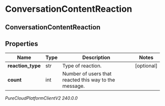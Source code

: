 # ConversationContentReaction

## ConversationContentReaction

## Properties

|Name | Type | Description | Notes|
|------------ | ------------- | ------------- | -------------|
| **reaction_type** | str | Type of reaction. | [optional] |
| **count** | int | Number of users that reacted this way to the message. | |



_PureCloudPlatformClientV2 240.0.0_
